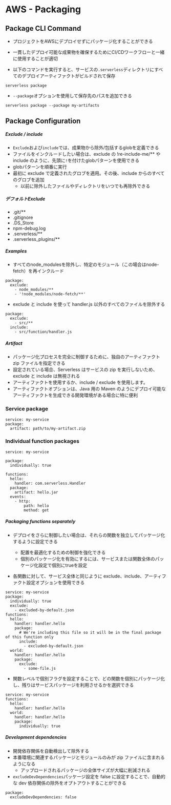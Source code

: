 # AWS - Packaging

## Package CLI Command

- プロジェクトをAWSにデプロイせずにパッケージ化することができる
- 一貫したデプロイ可能な成果物を確保するためにCI/CDワークフローと一緒に使用することが適切

- 以下のコマンドを実行すると、サービスの`.serverless`ディレクトリにすべてのデプロイアーティファクトがビルドされて保存

```
serverless package
```

- `--package`オプションを使用して保存先のパスを追加できる

```
serverless package --package my-artifacts
```

## Package Configuration

##### Exclude / include
- `Exclude`および`include`では、成果物から除外/包括するglobを定義できる
- ファイルをインクルードしたい場合は、exclude の !re-include-me/** や include のように、先頭に`!`を付けたglobパターンを使用できる
- globパターンを順番に実行
- 最初に exclude で定義されたグロブを適用。その後、include からのすべてのグロブを追加
  - 以前に除外したファイルやディレクトリをいつでも再除外できる

##### デフォルトExclude
- .git/**
- .gitignore
- .DS_Store
- npm-debug.log
- .serverless/**
- .serverless_plugins/**

##### Examples
- すべてのnode_modulesを除外し、特定のモジュール（この場合はnode-fetch）を再インクルード
```
package:
  exclude:
    - node_modules/**
    - '!node_modules/node-fetch/**'
```

- exclude と include を使って handler.js 以外のすべてのファイルを除外する
```
package:
  exclude:
    - src/**
  include:
    - src/function/handler.js
```

##### Artifact
- パッケージ化プロセスを完全に制御するために、独自のアーティファクト zip ファイルを指定できる
- 設定されている場合、Serverless はサービスの zip を実行しないため、 exclude と include は無視される
- アーティファクトを使用するか、include / exclude を使用します。
- アーティファクトオプションは、Java 用の Maven のようにデプロイ可能なアーティファクトを生成できる開発環境がある場合に特に便利

### Service package
```
service: my-service
package:
  artifact: path/to/my-artifact.zip
```

### Individual function packages
```
service: my-service

package:
  individually: true

functions:
  hello:
    handler: com.serverless.Handler
  package:
    artifact: hello.jar
  events:
    - http:
        path: hello
        method: get
```

##### Packaging functions separately
- デプロイをさらに制御したい場合は、それらの関数を独立してパッケージ化するように設定できる
  - 配置を最適化するための制御を強化できる
  - 個別のパッケージ化を有効にするには、サービスまたは関数全体のパッケージ化設定で個別にtrueを設定

- 各関数に対して、サービス全体と同じように exclude、include、アーティファクト設定オプションを使用できる

```
service: my-service
package:
  individually: true
  exclude:
    - excluded-by-default.json
functions:
  hello:
    handler: handler.hello
    package:
      # We're including this file so it will be in the final package of this function only
      include:
        - excluded-by-default.json
  world:
    handler: handler.hello
    package:
      exclude:
        - some-file.js
```

- 関数レベルで個別フラグを設定することで、どの関数を個別にパッケージ化し、残りはサービスパッケージを利用させるかを選択できる

```
service: my-service
functions:
  hello:
    handler: handler.hello
  world:
    handler: handler.hello
    package:
      individually: true
```

##### Development dependencies
- 開発依存関係を自動検出して除外する
- 本番環境に関連するパッケージとモジュールのみが zip ファイルに含まれるようになる
  - アップロードされるパッケージの全体サイズが大幅に削減される
- `excludeDevDependencies`パッケージ設定を false に設定することで、自動的な dev 依存関係の除外をオプトアウトすることができる

```
package:
  excludeDevDependencies: false
```
